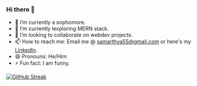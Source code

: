 ### Hi there 👋

- 🔭 I’m currently a sophomore.
- 🌱 I’m currently lexploring MERN stack.
- 👯 I’m looking to collaborate on webdev projects.
- 📫 How to reach me: Email me @ samarthya55@gmail.com or here's my <a href="https://www.linkedin.com/in/samarthya-singh-17a261152/">LinkedIn</a>.
- 😄 Pronouns: He/Him
- ⚡ Fun fact: I am funny.

[![GitHub Streak](http://github-readme-streak-stats.herokuapp.com?user=Samarthya2912&theme=radical&hide_border=true&date_format=M%20j%5B%2C%20Y%5D)](https://git.io/streak-stats)

